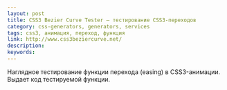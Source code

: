 ```yaml
---
layout: post
title: CSS3 Bezier Curve Tester — тестирование CSS3-переходов
category: css-generators, generators, services
tags: css3, анимация, переход, функция
link: http://www.css3beziercurve.net/
description:
keywords:
---
```


<p>Наглядное тестирование функции перехода (easing) в CSS3-анимации. Выдает код тестируемой функции.</p>
